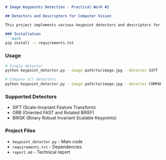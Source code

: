 ```markdown
# Image Keypoints Detection - Practical Work #2

## Detectors and Descriptors for Computer Vision

This project implements various keypoint detectors and descriptors for computer vision tasks.

### Installation
```bash
pip install -r requirements.txt
```

### Usage
```bash
# Single detector
python keypoint_detector.py --image path/to/image.jpg --detector SIFT

# Compare all detectors  
python keypoint_detector.py --image path/to/image.jpg --detector COMPARE
```

### Supported Detectors
- SIFT (Scale-Invariant Feature Transform)
- ORB (Oriented FAST and Rotated BRIEF) 
- BRISK (Binary Robust Invariant Scalable Keypoints)

### Project Files
- `keypoint_detector.py` - Main code
- `requirements.txt` - Dependencies  
- `report.md` - Technical report
```
